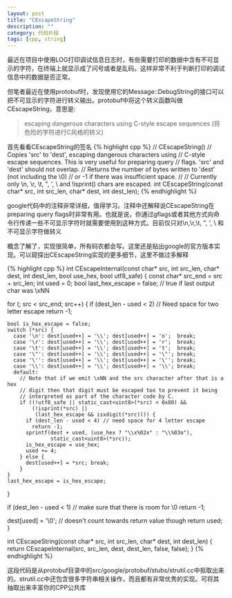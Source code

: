 ```yaml
---
layout: post
title: "CEscapeString"
description: ""
category: 代码片段
tags: [cpp, string]
---
```


最近在项目中使用LOG打印调试信息日志时，有些需要打印的数据中含有不可显示的字符，在终端上就显示成了问号或者是乱码。这样非常不利于判断打印的调试信息中的数据是否正常。

但笔者最近在使用protobuf时，发现使用它的Message::DebugString的接口可以把不可显示的字符进行转义输出。protobuf中将这个转义函数叫做CEscapeString，意思是:
> escaping dangerous characters using C-style escape sequences
> (将危险的字符进行C风格的转义)

首先看看CEscapeString的签名
{% highlight cpp %}
// CEscapeString()
//    Copies 'src' to 'dest', escaping dangerous characters using
//    C-style escape sequences. This is very useful for preparing query
//    flags. 'src' and 'dest' should not overlap.
//    Returns the number of bytes written to 'dest' (not including the \0)
//    or -1 if there was insufficient space.
//
//    Currently only \n, \r, \t, ", ', \ and !isprint() chars are escaped.
int CEscapeString(const char* src, int src_len,
                  char* dest, int dest_len);
{% endhighlight %}

google代码中的注释非常详细，值得学习。注释中还解释说CEscapeString在preparing query flags时非常有用。也就是说，你通过gflags或者其他方式向命令行传递一些不可显示字符时就需要使用到这种方式。目前仅只对\n,\r,\t, ", ', \ 和不可显示字符做转义

概念了解了，实现很简单，所有码农都会写。这里还是贴出google的官方版本实现。可以窥探出CEscapeString实现的更多细节，这里不做过多解释

{% highlight cpp %}
int CEscapeInternal(const char* src, int src_len, char* dest,
                    int dest_len, bool use_hex, bool utf8_safe) {
  const char* src_end = src + src_len;
  int used = 0;
  bool last_hex_escape = false; // true if last output char was \xNN

  for (; src < src_end; src++) {
    if (dest_len - used < 2)   // Need space for two letter escape
      return -1;

    bool is_hex_escape = false;
    switch (*src) {
      case '\n': dest[used++] = '\\'; dest[used++] = 'n';  break;
      case '\r': dest[used++] = '\\'; dest[used++] = 'r';  break;
      case '\t': dest[used++] = '\\'; dest[used++] = 't';  break;
      case '\"': dest[used++] = '\\'; dest[used++] = '\"'; break;
      case '\'': dest[used++] = '\\'; dest[used++] = '\''; break;
      case '\\': dest[used++] = '\\'; dest[used++] = '\\'; break;
      default:
        // Note that if we emit \xNN and the src character after that is a hex
        // digit then that digit must be escaped too to prevent it being
        // interpreted as part of the character code by C.
        if ((!utf8_safe || static_cast<uint8>(*src) < 0x80) &&
            (!isprint(*src) ||
             (last_hex_escape && isxdigit(*src)))) {
          if (dest_len - used < 4) // need space for 4 letter escape
            return -1;
          sprintf(dest + used, (use_hex ? "\\x%02x" : "\\%03o"),
                  static_cast<uint8>(*src));
          is_hex_escape = use_hex;
          used += 4;
        } else {
          dest[used++] = *src; break;
        }
    }
    last_hex_escape = is_hex_escape;
  }

  if (dest_len - used < 1)   // make sure that there is room for \0
    return -1;

  dest[used] = '\0';   // doesn't count towards return value though
  return used;
}

int CEscapeString(const char* src, int src_len, char* dest, int dest_len) {
  return CEscapeInternal(src, src_len, dest, dest_len, false, false);
}
{% endhighlight %}

这段代码是从protobuf目录中的src/google/protobuf/stubs/strutil.cc中抠取出来的。strutil.cc中还包含很多字符串相关操作，而且都有非常优秀的实现。可将其抽取出来丰富你的CPP公共库